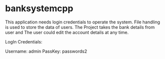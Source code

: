 # banksystemcpp
This application needs login credentials to operate the system. 
File handling is used to store the data of users. 
The Project takes the bank details from user and  The user could edit the account details at any time.


LogIn Credentials:

Username: admin
PassKey: passwords2

